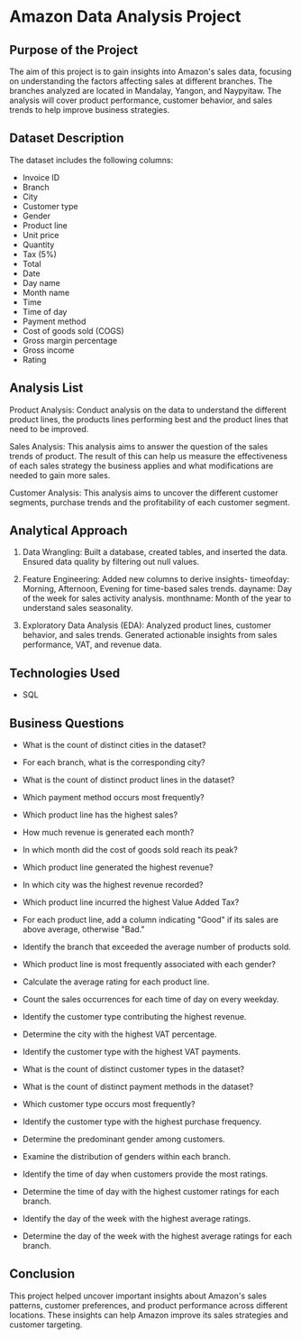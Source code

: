 # Amazon Data Analysis Project

## Purpose of the Project
The aim of this project is to gain insights into Amazon's sales data, focusing on understanding the factors affecting sales at different branches. The branches analyzed are located in Mandalay, Yangon, and Naypyitaw. The analysis will cover product performance, customer behavior, and sales trends to help improve business strategies.

## Dataset Description
The dataset includes the following columns:
- Invoice ID
- Branch
- City
- Customer type
- Gender
- Product line
- Unit price
- Quantity
- Tax (5%)
- Total
- Date
- Day name
- Month name
- Time
- Time of day
- Payment method
- Cost of goods sold (COGS)
- Gross margin percentage
- Gross income
- Rating
  
## Analysis List
Product Analysis:
Conduct analysis on the data to understand the different product lines, the products lines performing best and the product lines that need to be improved.

Sales Analysis:
This analysis aims to answer the question of the sales trends of product. The result of this can help us measure the effectiveness of each sales strategy the business applies and what modifications are needed to gain more sales.

Customer Analysis:
This analysis aims to uncover the different customer segments, purchase trends and the profitability of each customer segment.

## Analytical Approach
1. Data Wrangling:
Built a database, created tables, and inserted the data.
Ensured data quality by filtering out null values.

3. Feature Engineering:
Added new columns to derive insights-
timeofday: Morning, Afternoon, Evening for time-based sales trends.
dayname: Day of the week for sales activity analysis.
monthname: Month of the year to understand sales seasonality.

3. Exploratory Data Analysis (EDA):
Analyzed product lines, customer behavior, and sales trends.
Generated actionable insights from sales performance, VAT, and revenue data.

## Technologies Used
- SQL

## Business Questions
- What is the count of distinct cities in the dataset?

- For each branch, what is the corresponding city?

- What is the count of distinct product lines in the dataset?

- Which payment method occurs most frequently?

- Which product line has the highest sales?

- How much revenue is generated each month?

- In which month did the cost of goods sold reach its peak?

- Which product line generated the highest revenue?

- In which city was the highest revenue recorded?

- Which product line incurred the highest Value Added Tax?

- For each product line, add a column indicating "Good" if its sales are above average, otherwise "Bad."

- Identify the branch that exceeded the average number of products sold.

- Which product line is most frequently associated with each gender?

- Calculate the average rating for each product line.

- Count the sales occurrences for each time of day on every weekday.

- Identify the customer type contributing the highest revenue.

- Determine the city with the highest VAT percentage.

- Identify the customer type with the highest VAT payments.

- What is the count of distinct customer types in the dataset?

- What is the count of distinct payment methods in the dataset?

- Which customer type occurs most frequently?

- Identify the customer type with the highest purchase frequency.

- Determine the predominant gender among customers.

- Examine the distribution of genders within each branch.

- Identify the time of day when customers provide the most ratings.

- Determine the time of day with the highest customer ratings for each branch.

- Identify the day of the week with the highest average ratings.

- Determine the day of the week with the highest average ratings for each branch.

## Conclusion
This project helped uncover important insights about Amazon's sales patterns, customer preferences, and product performance across different locations. These insights can help Amazon improve its sales strategies and customer targeting.
